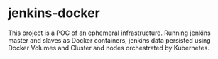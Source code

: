 # jenkins-docker
This project is a POC of an ephemeral infrastructure. Running jenkins master and slaves as Docker containers, jenkins data persisted using Docker Volumes and Cluster and nodes orchestrated by Kubernetes.
